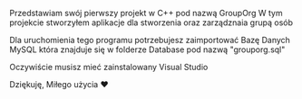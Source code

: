 Przedstawiam swój pierwszy projekt w C++ pod nazwą GroupOrg
W tym projekcie stworzyłem aplikacje dla stworzenia oraz zarządznaia grupą osób

Dla uruchomienia tego programu potrzebujesz zaimportować Bazę Danych MySQL która znajduje się w folderze Database pod nazwą "grouporg.sql"

Oczywiście musisz mieć zainstalowany Visual Studio 

Dziękuję, Miłego użycia ♥
